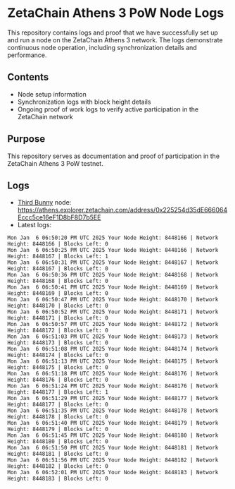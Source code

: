 # ZetaChain Athens 3 PoW Node Logs
This repository contains logs and proof that we have successfully set up and run a node on the ZetaChain Athens 3 network. The logs demonstrate continuous node operation, including synchronization details and performance.

## Contents
- Node setup information
- Synchronization logs with block height details
- Ongoing proof of work logs to verify active participation in the ZetaChain network

## Purpose
This repository serves as documentation and proof of participation in the ZetaChain Athens 3 PoW testnet.

## Logs

- [Third Bunny](https://thirdbunny.xyz/) node: https://athens.explorer.zetachain.com/address/0x225254d35dE666064Eccc5ce16eF1D8bF8D7b5EE
- Latest logs:
```
Mon Jan  6 06:50:20 PM UTC 2025 Your Node Height: 8448166 | Network Height: 8448166 | Blocks Left: 0
Mon Jan  6 06:50:25 PM UTC 2025 Your Node Height: 8448166 | Network Height: 8448167 | Blocks Left: 1
Mon Jan  6 06:50:31 PM UTC 2025 Your Node Height: 8448167 | Network Height: 8448167 | Blocks Left: 0
Mon Jan  6 06:50:36 PM UTC 2025 Your Node Height: 8448168 | Network Height: 8448168 | Blocks Left: 0
Mon Jan  6 06:50:41 PM UTC 2025 Your Node Height: 8448169 | Network Height: 8448169 | Blocks Left: 0
Mon Jan  6 06:50:47 PM UTC 2025 Your Node Height: 8448170 | Network Height: 8448170 | Blocks Left: 0
Mon Jan  6 06:50:52 PM UTC 2025 Your Node Height: 8448171 | Network Height: 8448171 | Blocks Left: 0
Mon Jan  6 06:50:57 PM UTC 2025 Your Node Height: 8448172 | Network Height: 8448172 | Blocks Left: 0
Mon Jan  6 06:51:03 PM UTC 2025 Your Node Height: 8448173 | Network Height: 8448173 | Blocks Left: 0
Mon Jan  6 06:51:08 PM UTC 2025 Your Node Height: 8448174 | Network Height: 8448174 | Blocks Left: 0
Mon Jan  6 06:51:13 PM UTC 2025 Your Node Height: 8448175 | Network Height: 8448175 | Blocks Left: 0
Mon Jan  6 06:51:18 PM UTC 2025 Your Node Height: 8448176 | Network Height: 8448176 | Blocks Left: 0
Mon Jan  6 06:51:24 PM UTC 2025 Your Node Height: 8448176 | Network Height: 8448177 | Blocks Left: 1
Mon Jan  6 06:51:29 PM UTC 2025 Your Node Height: 8448177 | Network Height: 8448177 | Blocks Left: 0
Mon Jan  6 06:51:35 PM UTC 2025 Your Node Height: 8448178 | Network Height: 8448178 | Blocks Left: 0
Mon Jan  6 06:51:40 PM UTC 2025 Your Node Height: 8448179 | Network Height: 8448179 | Blocks Left: 0
Mon Jan  6 06:51:45 PM UTC 2025 Your Node Height: 8448180 | Network Height: 8448180 | Blocks Left: 0
Mon Jan  6 06:51:50 PM UTC 2025 Your Node Height: 8448181 | Network Height: 8448181 | Blocks Left: 0
Mon Jan  6 06:51:56 PM UTC 2025 Your Node Height: 8448182 | Network Height: 8448182 | Blocks Left: 0
Mon Jan  6 06:52:01 PM UTC 2025 Your Node Height: 8448183 | Network Height: 8448183 | Blocks Left: 0
```

